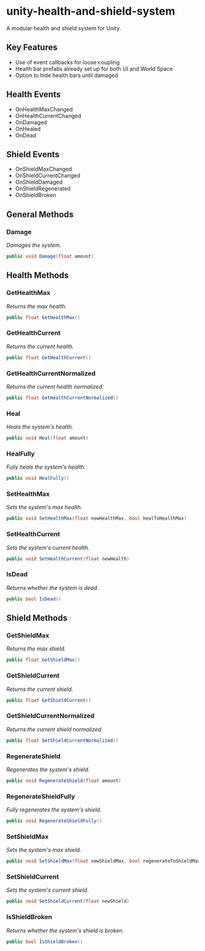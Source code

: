 # unity-health-and-shield-system
A modular health and shield system for Unity.

## Key Features
- Use of event callbacks for loose coupling 
- Health bar prefabs already set up for both UI and World Space
- Option to hide health bars until damaged

## Health Events
- OnHealthMaxChanged
- OnHealthCurrentChanged
- OnDamaged
- OnHealed
- OnDead

## Shield Events
- OnShieldMaxChanged
- OnShieldCurrentChanged
- OnShieldDamaged
- OnShieldRegenerated
- OnShieldBroken

## General Methods

### Damage
*Damages the system.*
```cs
public void Damage(float amount)
```

## Health Methods

### GetHealthMax
*Returns the max health.*
```cs
public float GetHealthMax()
```

### GetHealthCurrent
*Returns the current health.*
```cs
public float GetHealthCurrent()
```

### GetHealthCurrentNormalized
*Returns the current health normalized.*
```cs
public float GetHealthCurrentNormalized()
```

### Heal
*Heals the system's health.*
```cs
public void Heal(float amount)
```

### HealFully
*Fully heals the system's health.*
```cs
public void HealFully()
```

### SetHealthMax
*Sets the system's max health.*
```cs
public void SetHealthMax(float newHealthMax, bool healToHealthMax)
```

### SetHealthCurrent
*Sets the system's current health.*
```cs
public void SetHealthCurrent(float newHealth)
```

### IsDead
*Returns whether the system is dead.*
```cs
public bool IsDead()
```

## Shield Methods

### GetShieldMax
*Returns the max shield.*
```cs
public float GetShieldMax()
```

### GetShieldCurrent
*Returns the current shield.*
```cs
public float GetShieldCurrent()
```

### GetShieldCurrentNormalized
*Returns the current shield normalized.*
```cs
public float GetShieldCurrentNormalized()
```

### RegenerateShield
*Regenerates the system's shield.*
```cs
public void RegenerateShield(float amount)
```

### RegenerateShieldFully
*Fully regenerates the system's shield.*
```cs
public void RegenerateShieldFully()
```

### SetShieldMax
*Sets the system's max shield.*
```cs
public void SetShieldMax(float newShieldMax, bool regenerateToShieldMax)
```

### SetShieldCurrent
*Sets the system's current shield.*
```cs
public void SetShieldCurrent(float newShield)
```

### IsShieldBroken
*Returns whether the system's shield is broken.*
```cs
public bool IsShieldBroken()
```
